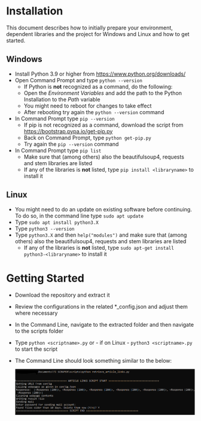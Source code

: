 # Installation

This document describes how to initially prepare your environment, dependent libraries and the project for Windows and Linux and how to get started. 

## Windows

 - Install Python 3.9 or higher from https://www.python.org/downloads/
 - Open Command Prompt and type `python --version`
     - If Python is **not** recognized as a command, do the following:
     - Open the *Environment Variables* and add the path to the Python Installation to the *Path* variable
     - You might need to reboot for changes to take effect
     - After rebooting try again the `python --version` command
 - In Command Prompt type `pip --version`
     - If pip is not recognized as a command, download the script from https://bootstrap.pypa.io/get-pip.py
     - Back on Command Prompt, type `python get-pip.py`
     - Try again the `pip --version` command
 - In Command Prompt type `pip list`
     - Make sure that (among others) also the beautifulsoup4, requests and stem libraries are listed
     - If any of the libraries is **not** listed, type `pip install <libraryname>` to install it

## Linux

 - You might need to do an update on existing software before continuing. To do so, in the command line type `sudo apt update`
 - Type `sudo apt install python3.X`
 - Type `python3 --version`
 - Type `python3.X` and then `help("modules")` and make sure that (among others) also the beautifulsoup4, requests and stem libraries are listed
     - If any of the libraries is **not** listed, type `sudo apt-get install python3-<libraryname>` to install it

# Getting Started

 - Download the repository and extract it
 - Review the configurations in the related *_config.json and adjust them where necessary
 - In the Command Line, navigate to the extracted folder and then navigate to the scripts folder
 - Type `python <scriptname>.py` or - if on Linux - `python3 <scriptname>.py` to start the script
 - The Command Line should look something similar to the below:

    ![Windows Cmd Screenshot](/assets/images/getting_started.PNG "Windows Cmd Screenshot")